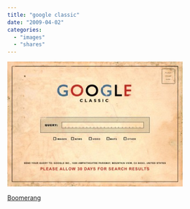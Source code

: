 ```yaml
---
title: "google classic"
date: "2009-04-02"
categories: 
  - "images"
  - "shares"
---
```


![](images/4wnP83SaFltl9oo5fZkZmXPKo1_400.jpg)

[Boomerang](http://www.boomerang.nl/kaarten/boomerang/google-classic/)
